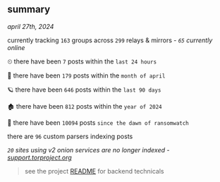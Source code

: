 
## summary
_april 27th, 2024_

currently tracking `163` groups across `299` relays & mirrors - _`65` currently online_

⏲ there have been `7` posts within the `last 24 hours`

🦈 there have been `179` posts within the `month of april`

🪐 there have been `646` posts within the `last 90 days`

🏚 there have been `812` posts within the `year of 2024`

🦕 there have been `10094` posts `since the dawn of ransomwatch`

there are `96` custom parsers indexing posts

_`20` sites using v2 onion services are no longer indexed - [support.torproject.org](https://support.torproject.org/onionservices/v2-deprecation/)_

> see the project [README](https://github.com/joshhighet/ransomwatch#ransomwatch--) for backend technicals
